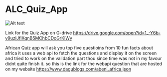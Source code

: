 # ALC_Quiz_App
![Alt text](/relative/path/to/Screenshot_1530479375.png?raw=true "Optional Title")


Link for the Quiz App on G-drive
https://drive.google.com/open?id=1_-Y6b-v9uzlJflXqnB5MChbCDoGrKlWy

African Quiz app will ask you top five questioins from 10 fun facts about africa 
it uses a web api to fetch the questions and display it on the screen and tried to work on the validation part thou since time was not in my favour didnt quite finish it.
so this is the link for the webapi question that are hosted on my website
https://www.dagublogs.com/abeni_africa.json


